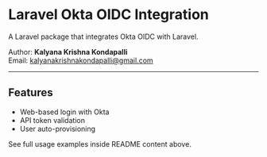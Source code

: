 # Laravel Okta OIDC Integration

A Laravel package that integrates Okta OIDC with Laravel.

Author: **Kalyana Krishna Kondapalli**  
Email: [kalyanakrishnakondapalli@gmail.com](mailto:kalyanakrishnakondapalli@gmail.com)

---

## Features
- Web-based login with Okta
- API token validation
- User auto-provisioning

See full usage examples inside README content above.
